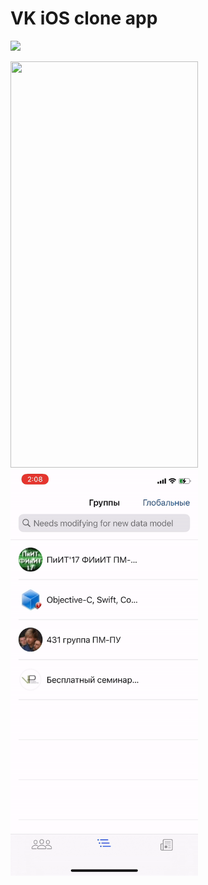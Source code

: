 # VK iOS clone app

![](https://sun9-49.userapi.com/impg/uC5dXMhxy8oqsV9tzAsj0F7DjW68ulMVOp-lHA/PsxIEKm75_Y.jpg?size=2560x1601&quality=96&proxy=1&sign=8260113a2a478bf7640234905e2b0b49&type=album)



<img src="https://github.com/N-ihad/media/blob/master/ezgif.com-gif-maker%20(2).gif" width="300" height="650" /> <img src="https://github.com/N-ihad/media/blob/master/ezgif.com-gif-maker%20(1).gif" width="300" height="650" />